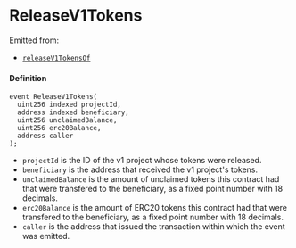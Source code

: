 
# ReleaseV1Tokens

Emitted from:

* [`releaseV1TokensOf`](/dev/api/contracts/or-payment-terminals/jbv1tokenpaymentterminal/write/pay.md)

#### Definition

```
event ReleaseV1Tokens(
  uint256 indexed projectId,
  address indexed beneficiary,
  uint256 unclaimedBalance,
  uint256 erc20Balance,
  address caller
);
```

* `projectId` is the ID of the v1 project whose tokens were released.
* `beneficiary` is the address that received the v1 project's tokens. 
* `unclaimedBalance` is the amount of unclaimed tokens this contract had that were transfered to the beneficiary, as a fixed point number with 18 decimals.
* `erc20Balance` is the amount of ERC20 tokens this contract had that were transfered to the beneficiary, as a fixed point number with 18 decimals.
* `caller` is the address that issued the transaction within which the event was emitted.
